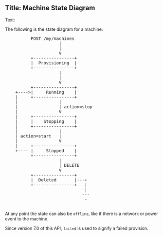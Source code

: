 Title: Machine State Diagram
---
Text:

The following is the state diagram for a machine:

<pre>
          POST /my/machines
                     |
                     |
                     V
          +----------------+
          |  Provisioning  |
          +----------------+
                     |
                     |
                     V
          +----------------+
    +---->|     Running    |
    |     +----------------+
    |                |
    |                | action=stop
    |                V
    |     +----------------+
    |     |    Stopping    |
    |     +----------------+
    |                |
    | action=start   |
    |                V
    |     +----------------+
    +---- |     Stopped    |
          +----------------+
                     |
                     | DELETE
                     V
          +----------------+
          |  Deleted       |---+
          +----------------+   |
                               |
                              ---
                               -

</pre>

At any point the state can also be `offline`, like if there is a network or
power event to the machine.

Since version 7.0 of this API, `failed` is used to signify a failed provision.


